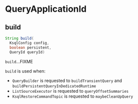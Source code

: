 # QueryApplicationId

## <span id="build"> build

```java
String build(
  KsqlConfig config,
  boolean persistent,
  QueryId queryId)
```

`build`...FIXME

`build` is used when:

* `QueryBuilder` is requested to `buildTransientQuery` and `buildPersistentQueryInDedicatedRuntime`
* `ListSourceExecutor` is requested to `queryOffsetSummaries`
* `KsqlRestoreCommandTopic` is requested to `maybeCleanUpQuery`
